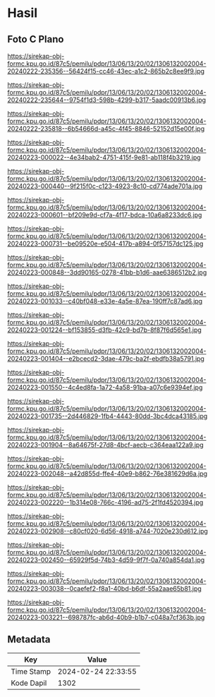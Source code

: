# Hasil

## Foto C Plano

https://sirekap-obj-formc.kpu.go.id/87c5/pemilu/pdpr/13/06/13/20/02/1306132002004-20240222-235356--56424f15-cc46-43ec-a1c2-865b2c8ee9f9.jpg

https://sirekap-obj-formc.kpu.go.id/87c5/pemilu/pdpr/13/06/13/20/02/1306132002004-20240222-235644--9754f1d3-598b-4299-b317-5aadc00913b6.jpg

https://sirekap-obj-formc.kpu.go.id/87c5/pemilu/pdpr/13/06/13/20/02/1306132002004-20240222-235818--6b54666d-a45c-4f45-8846-52152d15e00f.jpg

https://sirekap-obj-formc.kpu.go.id/87c5/pemilu/pdpr/13/06/13/20/02/1306132002004-20240223-000022--4e34bab2-4751-415f-9e81-ab118f4b3219.jpg

https://sirekap-obj-formc.kpu.go.id/87c5/pemilu/pdpr/13/06/13/20/02/1306132002004-20240223-000440--9f215f0c-c123-4923-8c10-cd774ade701a.jpg

https://sirekap-obj-formc.kpu.go.id/87c5/pemilu/pdpr/13/06/13/20/02/1306132002004-20240223-000601--bf209e9d-cf7a-4f17-bdca-10a6a8233dc6.jpg

https://sirekap-obj-formc.kpu.go.id/87c5/pemilu/pdpr/13/06/13/20/02/1306132002004-20240223-000731--be09520e-e504-417b-a894-0f57157dc125.jpg

https://sirekap-obj-formc.kpu.go.id/87c5/pemilu/pdpr/13/06/13/20/02/1306132002004-20240223-000848--3dd90165-0278-41bb-b1d6-aae6386512b2.jpg

https://sirekap-obj-formc.kpu.go.id/87c5/pemilu/pdpr/13/06/13/20/02/1306132002004-20240223-001033--c40bf048-e33e-4a5e-87ea-190ff7c87ad6.jpg

https://sirekap-obj-formc.kpu.go.id/87c5/pemilu/pdpr/13/06/13/20/02/1306132002004-20240223-001224--bf153855-d3fb-42c9-bd7b-8f87f6d565e1.jpg

https://sirekap-obj-formc.kpu.go.id/87c5/pemilu/pdpr/13/06/13/20/02/1306132002004-20240223-001404--e2bcecd2-3dae-479c-ba2f-ebdfb38a5791.jpg

https://sirekap-obj-formc.kpu.go.id/87c5/pemilu/pdpr/13/06/13/20/02/1306132002004-20240223-001550--4c4ed8fa-1a72-4a58-91ba-a07c6e9394ef.jpg

https://sirekap-obj-formc.kpu.go.id/87c5/pemilu/pdpr/13/06/13/20/02/1306132002004-20240223-001735--2d446829-1fb4-4443-80dd-3bc4dca43185.jpg

https://sirekap-obj-formc.kpu.go.id/87c5/pemilu/pdpr/13/06/13/20/02/1306132002004-20240223-001904--8a64675f-27d8-4bcf-aecb-c364eaa122a9.jpg

https://sirekap-obj-formc.kpu.go.id/87c5/pemilu/pdpr/13/06/13/20/02/1306132002004-20240223-002048--a42d855d-ffe4-40e9-b862-76e381629d6a.jpg

https://sirekap-obj-formc.kpu.go.id/87c5/pemilu/pdpr/13/06/13/20/02/1306132002004-20240223-002220--1b314e08-766c-4196-ad75-2f1fd4520394.jpg

https://sirekap-obj-formc.kpu.go.id/87c5/pemilu/pdpr/13/06/13/20/02/1306132002004-20240223-002908--c80cf020-6d56-4918-a744-7020e230d612.jpg

https://sirekap-obj-formc.kpu.go.id/87c5/pemilu/pdpr/13/06/13/20/02/1306132002004-20240223-002450--65929f5d-74b3-4d59-9f7f-0a740a854da1.jpg

https://sirekap-obj-formc.kpu.go.id/87c5/pemilu/pdpr/13/06/13/20/02/1306132002004-20240223-003038--0caefef2-f8a1-40bd-b6df-55a2aae65b81.jpg

https://sirekap-obj-formc.kpu.go.id/87c5/pemilu/pdpr/13/06/13/20/02/1306132002004-20240223-003221--698787fc-ab6d-40b9-b1b7-c048a7cf363b.jpg


## Metadata

| Key        | Value               |
| ---------- | ------------------- |
| Time Stamp | 2024-02-24 22:33:55 |
| Kode Dapil | 1302                |



